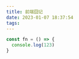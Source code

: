 ```yaml
---
title: 前端囧记
date: 2023-01-07 18:37:54
tags:
---
```

```js
const fn = () => {
  console.log(123)
}
```